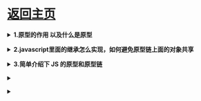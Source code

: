# [返回主页](https://github.com/yisainan/web-interview/blob/master/README.md)

<b><details><summary>1.原型的作用 以及什么是原型</summary></b>

作用：实现资源共享
什么是原型:实例在被创建的那一刻，构造函数的prototype属性的值。

</details>

<b><details><summary>2.javascript里面的继承怎么实现，如何避免原型链上面的对象共享</summary></b>

用构造函数和原型链的混合模式去实现继承，避免对象共享可以参考经典的 extend()函数，很多前端框架都有封装的，就是用一个空函数当做中间变量

</details>

<b><details><summary>3.简单介绍下 JS 的原型和原型链</summary></b>

</details>

<b><details><summary></summary></b>

</details>

<b><details><summary></summary></b>

</details>